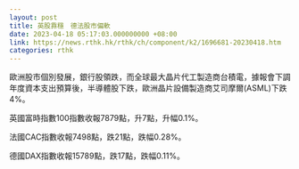 ```yaml
---
layout: post
title: 英股靠穩　德法股市偏軟
date: 2023-04-18 05:17:03.000000000 +08:00
link: https://news.rthk.hk/rthk/ch/component/k2/1696681-20230418.htm
categories: rthk
---
```


歐洲股市個別發展，銀行股領跌，而全球最大晶片代工製造商台積電，據報會下調年度資本支出預算後，半導體股下跌，歐洲晶片設備製造商艾司摩爾(ASML)下跌4%。

英國富時指數100指數收報7879點，升7點，升幅0.1%。

法國CAC指數收報7498點，跌21點，跌幅0.28%。

德國DAX指數收報15789點，跌17點，跌幅0.11%。

